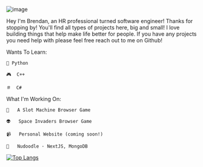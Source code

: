 
![image](https://github.com/toastyThink/toastyThink/assets/55202537/9ef3ae9e-07b2-4f88-8b85-7e4754fc5929)

Hey I'm Brendan, an HR professional turned software engineer! Thanks for stopping by! You'll find all types of projects here, big and small! I love building things that help make life better for people. If you have any projects you need help with please feel free reach out to me on Github! 

Wants To Learn:

    🐍 Python
    
    🎮  C++

    ＃  C#

What I'm Working On:
    
    🎰   A Slot Machine Browser Game

    👽   Space Invaders Browser Game

    📹   Personal Website (coming soon!)

    🎨   Nudoodle · NextJS, MongoDB

 [![Top Langs](https://github-readme-stats.vercel.app/api/top-langs/?username=anuraghazra)](https://github.com/anuraghazra/github-readme-stats)
